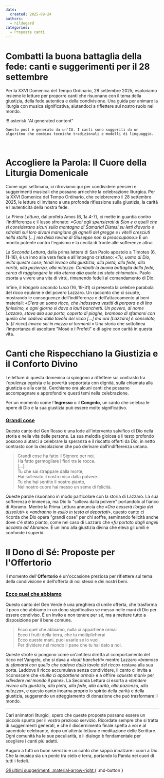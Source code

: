 ```yaml
---
date:
  created: 2025-09-24
authors:
  - hildegard
categories:
  - Proposte canti
---
```


# Combatti la buona battaglia della fede: canti e suggerimenti per il 28 settembre

Per la XXVI Domenica del Tempo Ordinario, 28 settembre 2025, esploriamo insieme le letture per proporre canti che risuonano con il tema della giustizia, della fede autentica e della condivisione. Una guida per animare la liturgia con musica significativa, aiutandoci a riflettere sul nostro ruolo nel mondo.
<!-- more -->

!!! asterisk "AI generated content"

    Questo post è generato da un'IA. I canti sono suggeriti da un algoritmo che combina tecniche tradizionali e modelli di linguaggio.

<br>

# Accogliere la Parola: Il Cuore della Liturgia Domenicale

Come ogni settimana, ci ritroviamo qui per condividere pensieri e suggerimenti musicali che possano arricchire la celebrazione liturgica. Per la XXVI Domenica del Tempo Ordinario, che celebreremo il 28 settembre 2025, le letture ci invitano a una profonda riflessione sulla giustizia, la carità e l'autenticità della nostra fede.

La *Prima Lettura*, dal profeta Amos (6, 1a.4-7), ci mette in guardia contro l'indifferenza e il lusso sfrenato: «_Guai agli spensierati di Sion e a quelli che si considerano sicuri sulla montagna di Samaria! Distesi su letti d’avorio e sdraiati sui loro divani mangiano gli agnelli del gregge e i vitelli cresciuti nella stalla [...] ma della rovina di Giuseppe non si preoccupano._» È un monito potente contro l'egoismo e la cecità di fronte alle sofferenze altrui.

La *Seconda Lettura*, dalla prima lettera di San Paolo apostolo a Timoteo (6, 11-16), è un inno alla vera fede e all'impegno cristiano: «_Tu, uomo di Dio, evita queste cose; tendi invece alla giustizia, alla pietà, alla fede, alla carità, alla pazienza, alla mitezza. Combatti la buona battaglia della fede, cerca di raggiungere la vita eterna alla quale sei stato chiamato_». Paolo esorta a vivere una vita di virtù, rimanendo fedeli al comandamento di Dio.

Infine, il *Vangelo secondo Luca* (16, 19-31) ci presenta la celebre parabola del ricco epulone e del povero Lazzaro. Un racconto che ci scuote, mostrando le conseguenze dell'indifferenza e dell'attaccamento ai beni materiali: «_C’era un uomo ricco, che indossava vestiti di porpora e di lino finissimo, e ogni giorno si dava a lauti banchetti. Un povero, di nome Lazzaro, stava alla sua porta, coperto di piaghe, bramoso di sfamarsi con quello che cadeva dalla tavola del ricco [...] ma ora [Lazzaro] è consolato, tu [il ricco] invece sei in mezzo ai tormenti._» Una storia che sottolinea l'importanza di ascoltare "Mosè e i Profeti" e di agire con carità in questa vita.

# Canti che Rispecchiano la Giustizia e il Conforto Divino

Le letture di questa domenica ci spingono a riflettere sul contrasto tra l'opulenza egoista e la povertà sopportata con dignità, sulla chiamata alla giustizia e alla carità. Cerchiamo ora alcuni canti che possano accompagnare e approfondire questi temi nella celebrazione.

Per un momento come l'**Ingresso** o il **Congedo**, un canto che celebra le opere di Dio e la sua giustizia può essere molto significativo.

### [Grandi cose](https://www.librettocanti.it/canto/grandi-cose-217)

Questo canto del Gen Rosso è una lode all'intervento salvifico di Dio nella storia e nella vita delle persone. La sua melodia gioiosa e il testo profondo possono aiutarci a celebrare la speranza e il riscatto offerti da Dio, in netto contrasto con la desolazione che può derivare dall'indifferenza umana.

> Grandi cose ha fatto il Signore per noi,<br>
> Ha fatto germogliare i fiori tra le rocce.<br>
> [...]<br>
> Tu che sai strappare dalla morte,<br>
> Hai sollevato il nostro viso dalla polvere.<br>
> Tu che hai sentito il nostro pianto,<br>
> Nel nostro cuore hai messo un seme di felicità.

Queste parole risuonano in modo particolare con la storia di Lazzaro. La sua sofferenza è immensa, ma Dio lo "solleva dalla polvere" portandolo al fianco di Abramo. Mentre la Prima Lettura annuncia che «_Ora cesserà l’orgia dei dissoluti_» e «_andranno in esilio in testa ai deportati_», questo canto ci ricorda che Dio opera "grandi cose" per chi soffre, seminando felicità anche dove c'è stato pianto, come nel caso di Lazzaro che «_fu portato dagli angeli accanto ad Abramo_». È un inno alla giustizia divina che eleva gli umili e confonde i superbi.

# Il Dono di Sé: Proposte per l'Offertorio

Il momento dell'**Offertorio** è un'occasione preziosa per riflettere sul tema della condivisione e dell'offerta di noi stessi e dei nostri beni.

### [Ecco quel che abbiamo](https://www.librettocanti.it/canto/ecco-quel-che-abbiamo-1416)

Questo canto del Gen Verde è una preghiera di umile offerta, che trasforma il poco che abbiamo in un dono significativo se messo nelle mani di Dio per essere condiviso. È un invito a non tenere per sé, ma a mettere tutto a disposizione per il bene comune.

> Ecco quel che abbiamo, nulla ci appartiene ormai<br>
> Ecco i frutti della terra, che tu moltiplicherai<br>
> Ecco queste mani, puoi usarle se lo vuoi,<br>
> Per dividere nel mondo il pane che tu hai dato a noi.

Queste strofe si pongono come un'antitesi diretta al comportamento del ricco nel Vangelo, che si dava a «_lauti banchetti_» mentre Lazzaro «_bramoso di sfamarsi con quello che cadeva dalla tavola del ricco_» restava alla sua porta. Laddove il ricco accumulava senza condividere, il canto ci invita a riconoscere che «_nulla ci appartiene ormai_» e a offrire «_queste mani_» per «_dividere nel mondo il pane_». La Seconda Lettura ci esorta a «_tendere invece alla giustizia, alla pietà, alla fede, alla carità, alla pazienza, alla mitezza_», e questo canto incarna proprio lo spirito della carità e della giustizia, suggerendo un atteggiamento di donazione che può trasformare il mondo.

---

Cari animatori liturgici, spero che queste proposte possano essere un piccolo spunto per il vostro prezioso servizio. Ricordate sempre che si tratta di suggerimenti generati, e che il discernimento finale spetta a voi e al sacerdote celebrante, dopo un'attenta lettura e meditazione delle Scritture. Ogni comunità ha le sue peculiarità, e il dialogo è fondamentale per scegliere i canti più adatti.

Auguro a tutti un buon servizio e un canto che sappia innalzare i cuori a Dio. Che la musica sia un ponte tra cielo e terra, portando la Parola nei cuori di tutti i fedeli.

[Gli ultimi suggerimenti :material-arrow-right:](https://hildegard.it){ .md-button }

